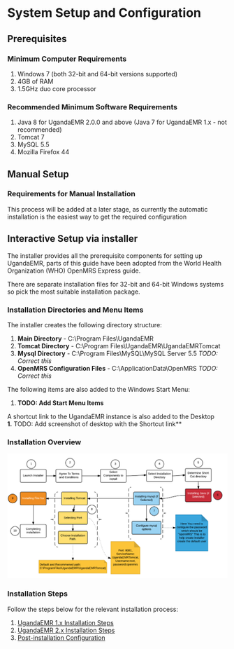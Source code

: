 # System Setup and Configuration

## Prerequisites

### Minimum Computer Requirements

1. Windows 7 \(both 32-bit and 64-bit versions supported\)
2. 4GB of RAM
3. 1.5GHz duo core processor

### Recommended Minimum Software Requirements

1. Java 8 for UgandaEMR 2.0.0 and above \(Java 7 for UgandaEMR 1.x - not recommended\)
2. Tomcat 7
3. MySQL 5.5
4. Mozilla Firefox 44

## Manual Setup

### Requirements for Manual Installation

This process will be added at a later stage, as currently the automatic installation is the easiest way to get the required configuration

## Interactive Setup via installer

The installer provides all the prerequisite components for setting up UgandaEMR, parts of this guide have been adopted from the World Health Organization \(WHO\) OpenMRS Express guide.

There are separate installation files for 32-bit and 64-bit Windows systems so pick the most suitable installation package.

### Installation Directories and Menu Items

The installer creates the following directory structure:

1. **Main Directory** - C:\Program Files\UgandaEMR
2. **Tomcat Directory** - C:\Program Files\UgandaEMR\UgandaEMRTomcat
3. **Mysql Directory** - C:\Program Files\MySQL\MySQL Server 5.5 _TODO: Correct this_
4. **OpenMRS Configuration Files** - C:\ApplicationData\OpenMRS _TODO: Correct this_

The following items are also added to the Windows Start Menu:  
1. **TODO: Add Start Menu Items**

A shortcut link to the UgandaEMR instance is also added to the Desktop   
**1.** TODO: Add screenshot of desktop with the Shortcut link\*\*

### Installation Overview

![Installation proces overview](../assets/installation_process.png)

### Installation Steps

Follow the steps below for the relevant installation process:

1. [UgandaEMR 1.x Installation Steps](ugandaemr-1x-installation.md) 
2. [UgandaEMR 2.x Installation Steps](ugandaemr-2x-installation.md)
3. [Post-installation Configuration](post-installation-configuration.md)

